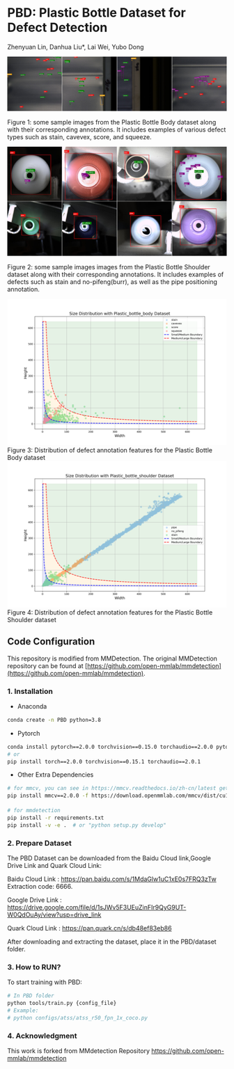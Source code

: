 # PBD: Plastic Bottle Dataset for Defect Detection

Zhenyuan Lin, Danhua Liu*, Lai Wei, Yubo Dong

<img src="resources/combined_image_body.png">

Figure 1: some sample images from the Plastic
Bottle Body dataset along with their corresponding annotations. It includes examples of various defect types such as
stain, cavevex, score, and squeeze.

<img src="resources/combined_image_shoulder.png">

Figure 2: some sample images images from the Plastic Bottle
Shoulder dataset along with their corresponding annotations.
It includes examples of defects such as stain and no-pifeng(burr), as well
as the pipe positioning annotation.

<img src="resources/size_distribution_body.png">
Figure 3: Distribution of defect annotation features for the Plastic Bottle Body dataset

<img src="resources/size_distribution_shoulder.png">
Figure 4: Distribution of defect annotation features for the Plastic Bottle Shoulder dataset



## Code Configuration
This repository is modified from MMDetection. The original MMDetection repository can be found at [https://github.com/open-mmlab/mmdetection](https://github.com/open-mmlab/mmdetection).

### 1. Installation

- Anaconda
```bash
conda create -n PBD python=3.8
```
- Pytorch
```bash
conda install pytorch==2.0.0 torchvision==0.15.0 torchaudio==2.0.0 pytorch-cuda=11.7 -c pytorch -c nvidia
# or
pip install torch==2.0.0 torchvision==0.15.1 torchaudio==2.0.1
```
- Other Extra Dependencies
```bash
# for mmcv, you can see in https://mmcv.readthedocs.io/zh-cn/latest get_started/installation.html 
pip install mmcv==2.0.0 -f https://download.openmmlab.com/mmcv/dist/cu117/torch2.0/index.html 

# for mmdetection
pip install -r requirements.txt
pip install -v -e .  # or "python setup.py develop"
```
### 2. Prepare Dataset
The PBD Dataset can be downloaded from the Baidu Cloud link,Google Drive Link and Quark Cloud Link:

Baidu Cloud Link : https://pan.baidu.com/s/1MdaGlw1uC1xE0s7FRQ3zTw
Extraction code: 6666.

Google Drive Link : https://drive.google.com/file/d/1sJWv5F3UEuZinFIr9QyG9UT-W0QdOuAy/view?usp=drive_link


Quark Cloud Link : https://pan.quark.cn/s/db48ef83eb86

After downloading and extracting the dataset, place it in the PBD/dataset folder.


### 3. How to RUN?
To start training with PBD:
```bash
# In PBD folder
python tools/train.py {config_file}
# Example:
# python configs/atss/atss_r50_fpn_1x_coco.py
```
### 4. Acknowledgment
This work is forked from MMdetection Repository https://github.com/open-mmlab/mmdetection